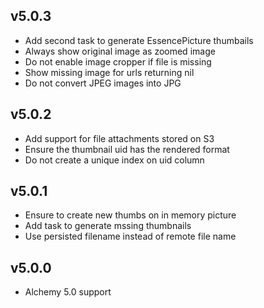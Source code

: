 ## v5.0.3

- Add second task to generate EssencePicture thumbails
- Always show original image as zoomed image
- Do not enable image cropper if file is missing
- Show missing image for urls returning nil
- Do not convert JPEG images into JPG

## v5.0.2

- Add support for file attachments stored on S3
- Ensure the thumbnail uid has the rendered format
- Do not create a unique index on uid column

## v5.0.1

- Ensure to create new thumbs on in memory picture
- Add task to generate mssing thumbnails
- Use persisted filename instead of remote file name

## v5.0.0

- Alchemy 5.0 support
